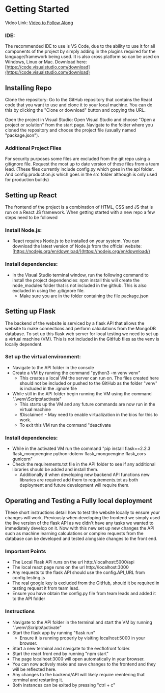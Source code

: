 ﻿# Getting Started
Video Link: [Video to Follow Along](https://youtu.be/01EcRiAeFRY)

### IDE:
The recommended IDE to use is VS Code, due to the ability to use it for all components of the project by simply adding in the plugins required for the language/framework being used. It is also cross platform so can be used on Windows, Linux or Mac. Download here: [https://code.visualstudio.com/download](https://code.visualstudio.com/download)
## Installing Repo
Clone the repository: Go to the GitHub repository that contains the React code that you want to use and clone it to your local machine. You can do this by clicking the "Clone or download" button and copying the URL.

Open the project in Visual Studio: Open Visual Studio and choose "Open a project or solution" from the start page. Navigate to the folder where you cloned the repository and choose the project file (usually named "package.json").
### Additional Project Files
For security purposes some files are excluded from the git repo using a gitignore file. Request the most up to date version of these files from a team lead. (These files currently include <span>config.py</span> which goes in the api folder. And config.production.js which goes in the src folder although is only used for production builds)

## Setting up React
The frontend of the project is a combination of HTML, CSS and JS that is run on a React JS framework. When getting started with a new repo a few steps need to be followed
### Install Node.js: 
- React requires Node.js to be installed on your system. You can download the latest version of Node.js from the official website: [https://nodejs.org/en/download/](https://nodejs.org/en/download/)
### Install dependencies:
-  In the Visual Studio terminal window, run the following command to install the project dependencies: npm install this will create the node_modules folder that is not included in the github. This is also excluded in using the .gitignore file.
	- Make sure you are in the folder containing the file package.json

## Setting up Flask
The backend of the website is serviced by a flask API that allows the website to make connections and perform calculations from the MongoDB database. To set up this flask web server for local testing we need to set up a virtual machine (VM). This is not included in the GitHub files as the venv is locally dependent.
### Set up the virtual environment:
- Navigate to the API folder in the console
- Create a VM by running the command "python3 -m venv venv"
	- This creates a local VM the server can run on. The files created here should not be included or pushed to the GitHub as the folder "venv" is included in the .ignore file
- While still in the API folder begin running the VM using the command ".\venv\Scripts\activate"
	- This starts up the VM and any future commands are now run in the virtual machine
	- !Disclaimer! - May need to enable virtualization in the bios for this to work.
	- To exit this VM run the command "deactivate
### Install dependencies:
- While in the activated VM run the command "pip install flask==2.2.3 flask_mongoengine python-dotenv flask_mongoengine flask_cors gunicorn"
- Check the requirements.txt file in the API folder to see if any additional libraries should be added and install them.
	- Additionally if when developing new backend API functions new libraries are required add them to requirements.txt as both deployment and future development will require them.

## Operating and Testing a Fully local deployment
These short instructions detail how to test the website locally to ensure your changes will work. Previously when developing the frontend we simply used the live version of the flask API as we didn't have any tasks we wanted to immediately develop on it. Now with this new set up new changes the API such as machine learning calculations or complex requests from the database can be developed and tested alongside changes to the front end.
### Important Points
- The Local Flask API runs on the url http[]()://localhost:5000/api
- The local react page runs on the url http[]()://localhost:3000
- Any requests to the flask API should use the config.API_URL from config.testing.js
- The real google key is excluded from the GitHub, should it be required in testing request it from team lead.
- Ensure you have obtain the <span>config.py</span> file from team leads and added it to the API folder
### Instructions
- Navigate to the API folder in the terminal and start the VM by running ".\venv\Scripts\activate"
- Start the flask app by running "flask run"
	- Ensure it is running properly by visiting localhost:5000 in your browser.
- Start a new terminal and navigate to the evcflofront folder.
- Start the react front end by running "npm start"
- The page localhost:3000 will open automatically in your browser.
- You can now actively make and save changes to the frontend and they will be reflected here.
- Any changes to the backend/API will likely require reentering that terminal and restarting it.
- Both instances can be exited by pressing "ctrl + c"


